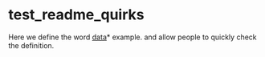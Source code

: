 # test_readme_quirks

[id1]: ## "Data is commonly used as another word for information. Oftentimes data is gathered in a specific format suitable for use on a computer (e.g., a spreadsheet). Data is a crucial ingredient in many artificial intelligence systems."

Here we define the word [data][id1]* example. and allow people to quickly check the definition.

<summary>
  <title>*data</data>
  "Data is commonly used as another word for information. Oftentimes data is gathered in a specific format suitable for use on a computer (e.g., a spreadsheet). Data is a crucial ingredient in many artificial intelligence systems."
</summary>
